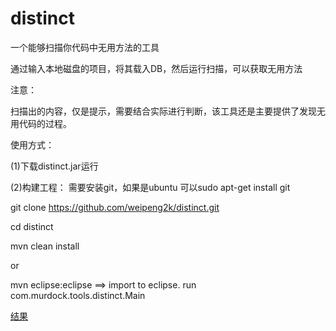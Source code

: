 distinct
========

一个能够扫描你代码中无用方法的工具

通过输入本地磁盘的项目，将其载入DB，然后运行扫描，可以获取无用方法

注意：

扫描出的内容，仅是提示，需要结合实际进行判断，该工具还是主要提供了发现无用代码的过程。

使用方式：

(1)下载distinct.jar运行


(2)构建工程：
需要安装git，如果是ubuntu 可以sudo apt-get install git

git clone https://github.com/weipeng2k/distinct.git

cd distinct

mvn clean install

or

mvn eclipse:eclipse ==> import to eclipse. run com.murdock.tools.distinct.Main

[结果](http://photo2.bababian.com/upload6/20121214/DB99B2CAC65C6BD64D7DC2560A1AA33D_500.jpg)
